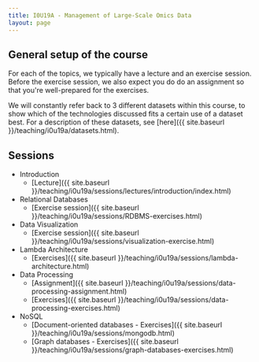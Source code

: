 ```yaml
---
title: I0U19A - Management of Large-Scale Omics Data
layout: page
---
```

## General setup of the course

For each of the topics, we typically have a lecture and an exercise session. Before the exercise session, we also expect you do do an assignment so that you're well-prepared for the exercises.

We will constantly refer back to 3 different datasets within this course, to show which of the technologies discussed fits a certain use of a dataset best. For a description of these datasets, see [here]({{ site.baseurl }}/teaching/i0u19a/datasets.html).

## Sessions
* Introduction
  * [Lecture]({{ site.baseurl }}/teaching/i0u19a/sessions/lectures/introduction/index.html)
* Relational Databases
  * [Exercise session]({{ site.baseurl }}/teaching/i0u19a/sessions/RDBMS-exercises.html)
* Data Visualization
  * [Exercise session]({{ site.baseurl }}/teaching/i0u19a/sessions/visualization-exercise.html)
* Lambda Architecture
  * [Exercises]({{ site.baseurl }}/teaching/i0u19a/sessions/lambda-architecture.html)
* Data Processing
  * [Assignment]({{ site.baseurl }}/teaching/i0u19a/sessions/data-processing-assignment.html)
  * [Exercises]({{ site.baseurl }}/teaching/i0u19a/sessions/data-processing-exercises.html)
* NoSQL
  * [Document-oriented databases - Exercises]({{ site.baseurl }}/teaching/i0u19a/sessions/mongodb.html)
  * [Graph databases - Exercises]({{ site.baseurl }}/teaching/i0u19a/sessions/graph-databases-exercises.html)
